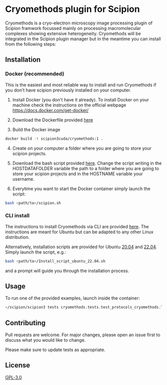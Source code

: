 # Cryomethods plugin for Scipion

Cryomethods is a cryo-electron microscopy image processing plugin of Scipion framwork focussed mainly on processing macromolecular complexes showing extensive heterogeneity. Cryomethods will be integrated in the Scipion plugin manager but in the meantime you can install from the following steps:

## Installation

### Docker (recommended)

This is the easiest and most reliable way to install and run Cryomethods if you don't have scipion previously installed on your computer.

1. Install Docker (you don't have it already). 
To install Docker on your machine check the instructions on the official webpage https://docs.docker.com/get-docker/

2. Download the Dockerfile provided [here](./Docker/Dockerfile)

3. Build the Docker image
```bash
docker build -t scipion3cuda/cryomethods:1 .
```
4. Create on your computer a folder where you are going to store your scipion projects.

5. Download the bash script provided [here](./Docker/scipion.sh). Change the script writing in the HOSTDATAFOLDER variable the path to a folder where you are going to store your scipion projects and in the HOSTNAME variable your username.

6. Everytime you want to start the Docker container simply launch the script:
```bash
bash <path/to>/scipion.sh 
```

### CLI install

The instructions to install Cryomethods via CLI are provided [here](./Ubuntu&#32;Installer/README.md).
The instructions are meant for Ubuntu but can be adapted to any other Linux distribution.

Alternatively, installation scripts are provided for Ubuntu [20.04](./Ubuntu&#32;Installer/Install_script_ubuntu_20.04.sh) and [22.04](Ubuntu&#32;Installer/Install_script_ubuntu_22.04.sh). Simply launch the script, e.g.:
```bash
bash <path/to>/Install_script_ubuntu_22.04.sh
```
and a prompt will guide you through the installation process.


## Usage

To run one of the provided examples, launch inside the container:

```bash
~/scipion/scipion3 tests cryomethods.tests.test_protocols_cryomethods.Test2DAutoClasifier
```

## Contributing

Pull requests are welcome. For major changes, please open an issue first
to discuss what you would like to change.

Please make sure to update tests as appropriate.

## License

[GPL-3.0](./LICENSE)
